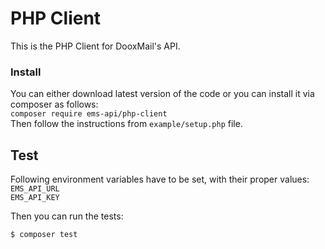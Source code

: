 PHP Client
================
This is the PHP Client for DooxMail's API.

### Install
You can either download latest version of the code or you can install it via composer as follows:  
`composer require ems-api/php-client`  
Then follow the instructions from `example/setup.php` file.

## Test
Following environment variables have to be set, with their proper values:  
`EMS_API_URL`  
`EMS_API_KEY`  

Then you can run the tests:
```bash
$ composer test
``` 

